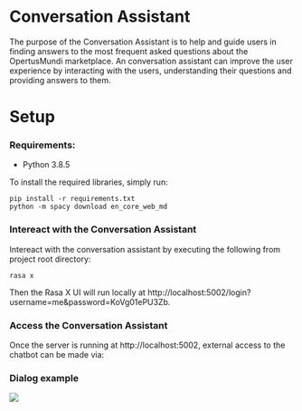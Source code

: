 # Conversation Assistant

The purpose of the Conversation Assistant is to help and guide users in finding answers to the most frequent asked questions about the OpertusMundi marketplace. 
An conversation assistant can improve the user experience by interacting with 
the users, understanding their questions and providing answers to them.

# Setup

### Requirements:
* Python 3.8.5

To install the required libraries, simply run: 

```
pip install -r requirements.txt
python -m spacy download en_core_web_md
```

### Intereact with the Conversation Assistant
Intereact with the conversation assistant by executing the following from project root directory:
```
rasa x
```
Then the Rasa X UI will run locally at http://localhost:5002/login?username=me&password=KoVg01ePU3Zb.

### Access the Conversation Assistant

Once the server is running at http://localhost:5002, external access to the chatbot can be made via: 


### Dialog example <br>
<img src="https://github.com/OpertusMundi/intelligent-search-assistant/tree/main/image/rasa_x.png"></img><br>




